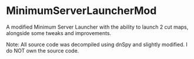 # MinimumServerLauncherMod
 A modified Minimum Server Launcher with the ability to launch 2 cut maps, alongside some tweaks and improvements.
 
 Note: All source code was decompiled using dnSpy and slightly modified. I do NOT own the source code.
